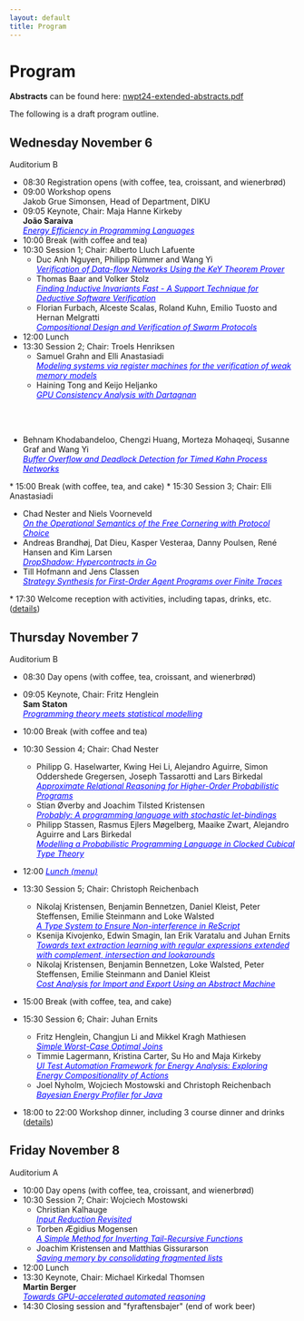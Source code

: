 ```yaml
---
layout: default
title: Program
---
```


# Program

<p>
<strong>Abstracts</strong> can be found here: <a href="nwpt24-extended-abstracts.pdf">nwpt24-extended-abstracts.pdf</a>
</p>

<p>
The following is a draft program outline.
</p>

## Wednesday November 6
Auditorium B

* 08:30 Registration opens (with coffee, tea, croissant, and wienerbrød)
* 09:00 Workshop opens<br>
  Jakob Grue Simonsen, Head of Department, DIKU
* 09:05 Keynote, Chair: Maja Hanne Kirkeby<br>
  <b>João Saraiva</b><br>
<span href="#" onmouseover="this.style.cursor='pointer';" onclick="toggleNext(this);" style="text-decoration: underline;color: blue;" >_Energy Efficiency in Programming Languages_</span>
  <span style="display: none;"><br>
    <b>Affiliation:</b> University of Minho and HASLab / INESC TEC, Portugal<br>
    <b>Abstract:</b> In this talk I will compare a large set of programming languages regarding their energy efficiency.  We have taken 19 solutions to well defined programming problems, expressed in (up to) 27 programming languages, from well know repositories such as the Computer Language Benchmark Game and Rosetta Code.<br>
  In our research, my group built a framework to automatically, and systematically, run, measure and compare the efficiency of such solutions. Ultimately, it is based on such comparison that we propose a serious of efficiency rankings, based on multiple criteria.<br>
  Our results show interesting findings, such as, slower/faster languages consuming less/more energy, and how memory usage influences energy consumption. We also show how to use our results to provide software engineers support to decide which language to use when energy efficiency is a concern.<br>
  In this talk I will also  present our most recent results on leveraging power caps to save energy consumption across programming languages.<br>
    <b>Biography:</b> João Saraiva is an Associate Professor at the Department of de Informatics, University of  Minho, Braga, Portugal, and a researcher member of HASLab/INESC TEC. He obtained a MSc degree from University do Minho in 1993 and a Ph.D. degree in Computer Science from Utrecht University in 1999. His main research contributions have been in the field of programming language design and implementation, program analysis and transformation, functional programming, and green software.  He has experience in participating and coordinating research projects in his research areas, both at national level with projects funded by FCT (projects: PURe, IVY, AMADEUS, CROSS, SSaaPP, AutoSeer, FATBIT, and GreenSwLab) and at international level with projects funded by EPSRC (UK), FLAD/NSF (USA) and by the European Union.<br>
  João Saraiva is one of the founders of the successful series of summer schools on Generative and Transformational Techniques in Software Engineering (GTTSE), which he co-organized in 2005, 2007, 2009, 2011, and 2015 (volumes 4143, 5235, 6491, 7680 and 10223 of LNCS - Tutorial by Springer-Verlag) in Braga. He was the organizing chair of ETAPS'07, The European Joint Conferences on Theory and Practice of Software, organized in Braga in 2007, and the worksho co-chair of ICSE'24 held in Lisbon.<br><br>
  </span>
* 10:00 Break (with coffee and tea)
* 10:30 Session 1; Chair: Alberto Lluch Lafuente
  <ul>
    <li>Duc Anh Nguyen, Philipp Rümmer and Wang Yi<br>
      <span href="#" onmouseover="this.style.cursor='pointer';" onclick="toggleNext(this);" style="text-decoration: underline;color: blue;" ><i>Verification of Data-flow Networks Using the KeY Theorem Prover</i></span>
      <span style="display: none;"><br>
        <b>Résumé:</b> We present a contract-based method to verify the functional correctness of data-flow networks modeled in MIMOS, a toolchain currently developed in Uppsala. We specify the functional correctness of a network using local contracts annotated on the network components, and global contracts on the inputs and outputs of the network. By utilizing the functional determinism of the model, we can construct a sequential program that is functionally equivalent to the original network. The KeY theorem prover then takes the sequential program with the contracts and checks whether the network conforms to the provided contracts.<br><br>
      </span>
    </li>
    <li>Thomas Baar and Volker Stolz<br>
      <span href="#" onmouseover="this.style.cursor='pointer';" onclick="toggleNext(this);" style="text-decoration: underline;color: blue;" ><i>Finding Inductive Invariants Fast - A Support Technique for Deductive Software Verification</i></span>
      <span style="display: none;"><br>
        <b>Résumé:</b> We consider the case of formally verifying the implementation of a function being correct with respect to an annotated contract consisting of pre-/post-condition. When using tools like KeY or Verifast, the most challenging task for the user is to provide the right code annotations allowing the verification tool to verify the correctness of the function’s implementation automatically.<br><br>
      </span>
    </li>
    <li>Florian Furbach, Alceste Scalas, Roland Kuhn, Emilio Tuosto and Hernan Melgratti<br>
      <span href="#" onmouseover="this.style.cursor='pointer';" onclick="toggleNext(this);" style="text-decoration: underline;color: blue;" ><i>Compositional Design and Verification of Swarm Protocols</i></span>
      <span style="display: none;"><br>
        <b>Résumé:</b> Swarm protocols are a recently introduced formalism for specifying and verifying the intended behaviour of a distributed ensemble of agents, used e.g. for factory automation. Unfortunately, existing design and verification techniques for swarm protocols are not compositional. We explain the problem and present our ongoing work that addresses it.<br><br>
      </span>
    </li>
  </ul>
* 12:00 Lunch
* 13:30 Session 2; Chair: Troels Henriksen
  <ul>
    <li>Samuel Grahn and Elli Anastasiadi<br>
      <span href="#" onmouseover="this.style.cursor='pointer';" onclick="toggleNext(this);" style="text-decoration: underline;color: blue;"><i>Modeling systems via register machines for the verification of weak memory models</i></span>
      <span style="display: none;"><br>
        <b>Résumé:</b> Register machines can be verified against weak memory models that might be undecidable in the general case. Here we demonstrate how to model system features via register machines so that we enable their verification.<br><br>
      </span>
    </li>
    <li>Haining Tong and Keijo Heljanko<br>
      <span href="#" onmouseover="this.style.cursor='pointer';" onclick="toggleNext(this);" style="text-decoration: underline;color: blue;"><i>GPU Consistency Analysis with Dartagnan</i></span>
      <span style="display: none;"><br>
        <b>Résumé:</b> In recent years, significant efforts have been made to formalize GPU consistency models. These models specify how concurrent programs behave on GPU hardware and thus help users write programs that are free of concurrency bugs. Some of the efforts have introduced prototype tools to assist researchers and developers in analyzing the correctness of GPU programs with respect to these models. However, these tools are typically tightly coupled with a specific model, making it difficult to compare consistency features between different models. Additionally, since these tools are typically built on top of the Alloy framework, they are limited to straight-line code in pseudo-assembly without control flow instructions and struggle with scalability, particularly for programs with more than a few instructions.<br>
        In this abstract, we primarily discuss our previous work on integrating support for the Nvidia PTX and Khronos Vulkan consistency models into Dartagnan, an open-source Bounded Model Checking (BMC) tool designed to check state reachability under specific memory models. The technical details of the approach will be published in an accepted manuscript to ASPLOS2024, and here we mainly outline the overall approach taken in that paper. The process involves formalizing GPU consistency models in the domain-specific language .cat, extending it with GPU-specific features, enhancing our Dartagnan to support the GPU consistency models, and implementing new front-ends for both pseudo-assembly syntax and a subset of real Spirv assembly. Additionally, we present a bug discovered in the original Vulkan consistency model.
<br><br>
      </span>
    </li>
    <li>Behnam Khodabandeloo, Chengzi Huang, Morteza Mohaqeqi, Susanne Graf and Wang Yi<br>
      <span href="#" onmouseover="this.style.cursor='pointer';" onclick="toggleNext(this);" style="text-decoration: underline;color: blue;"><i>Buffer Overflow and Deadlock Detection for Timed Kahn Process Networks</i></span>
      <span style="display: none;"><br>
        <b>Résumé:</b> We show that worst-case optimal joins, also for cyclic joins, are easy to program using basic programming techniques. They only require straightforward dictionaries, iterating over the smallest set when intersecting multiple sets and nested iteration over the variables in a join query in any order. We sketch a proof of worst-case optimality by amortization, where the execution cost is allocated to the generated output, but of padded input. We point out that modern database systems (still) generate asymptotically inferior code on cyclic joins.<br><br>
      </span>
    </li>
  </ul>
* 15:00 Break (with coffee, tea, and cake)
* 15:30 Session 3; Chair: Elli Anastasiadi
  <ul>
    <li>Chad Nester and Niels Voorneveld<br>
      <span href="#" onmouseover="this.style.cursor='pointer';" onclick="toggleNext(this);" style="text-decoration: underline;color: blue;"><i>On the Operational Semantics of the Free Cornering with Protocol Choice</i></span>
      <span style="display: none;"><br>
        <b>Résumé:</b> This work concerns the dynamics (operational semantics) of the free cornering with protocol choice of a monoidal category. The free cornering construction provides a double categorical notion of program interaction, but presently exists only as a formal semantics. Our project is to work backwards from this formal semantics to obtain a simple interactive programming language. Our first step is to orient some of the equations of the free cornering with protocol choice to obtain a rewriting system, by which interactive programs may be evaluated. In this extended abstract we summarize our progress towards this goal.<br><br>
      </span>
    </li>
    <li>Andreas Brandhøj, Dat Dieu, Kasper Vesteraa, Danny Poulsen, René Hansen and Kim Larsen<br>
      <span href="#" onmouseover="this.style.cursor='pointer';" onclick="toggleNext(this);" style="text-decoration: underline;color: blue;"><i>DropShadow: Hypercontracts in Go</i></span>
      <span style="display: none;"><br>
        <b>Résumé:</b> Go is widely used programming language for embedded devices, systems programming, cloud, and network services. While Go provides testing tools such as property-based testing and fuzzing, many systems require more thorough testing than what is currently supported. To bridge this gap, we introduce DropShadow, a novel tool that enables the testing of hypercontracts in Go which enables properties such as non-interference to be expressed. DropShadow automatically instruments the program under test and generates tests. Experimental results showing promising benefits, though challenges remain, such as contract complexity and performance overhead.<br><br>
      </span>
    </li>
    <li>Till Hofmann and Jens Classen<br>
      <span href="#" onmouseover="this.style.cursor='pointer';" onclick="toggleNext(this);" style="text-decoration: underline;color: blue;"><i>Strategy Synthesis for First-Order Agent Programs over Finite Traces</i></span>
      <span style="display: none;"><br>
        <b>Résumé:</b> In this work, we consider the task of synthesizing an execution strategy for an agent from a high-level description of the initial state of the world, the actions at the agent's disposal, a control program, and a temporal goal. In particular, we look at the more realistic (and more challenging) case of infinite-state systems with unbounded object domains, obtained from the usage of specification formalisms with first-order expressiveness, as well as exogenous events, triggered by the non-deterministic environment. More specifically, we use the agent programming language Golog, which is based on the situation calculus, a first-order logic formalism for reasoning about change. Here, a situation calculus action theory (perhaps incompletely) describes the initial state of the world, together with the preconditions and effects of primitive actions at the agent's disposal, while Golog programs then combine primitive actions into more complex behaviours using sequence, iteration, non-deterministic branching, and concurrency. Some of the non-deterministic choices in the program are under the control of the environment, which makes the program realization a synthesis problem. The synthesis task is to determine an execution strategy that executes the program successfully while satisfying the temporal goal, independent of the environment's choices.<br><br>
      </span>
    </li>
  </ul>
* 17:30 Welcome reception with activities, including tapas, drinks, etc. (<a href="venue.html#welcome-reception">details</a>)


## Thursday November 7
Auditorium B

* 08:30 Day opens (with coffee, tea, croissant, and wienerbrød)
* 09:05 Keynote, Chair: Fritz Henglein<br>
  <b>Sam Staton</b><br>
  <span href="#" onmouseover="this.style.cursor='pointer';" onclick="toggleNext(this);" style="text-decoration: underline;color: blue;" >_Programming theory meets statistical modelling_</span>
  <span style="display: none;"><br>
    <b>Affiliation:</b> University of Oxford, UK<br>
    <b>Abstract:</b> I will discuss the idea that concepts from programming theory have a role to play in statistical modelling. Indeed they are already playing this role to some extent, but in different guises. These concepts include abstract types and lazy data structures, as well as more theoretical ideas such as effect gradings, monoidal indeterminates and sheaf categories. So I will present some opportunities for using programming theory to inform and formalize the abstract structure of statistics and probability, including some recent and ongoing results from myself and collaborators. I won't assume much familiarity.<br>
    <b>Biography:</b> Sam is a professor of Computer Science in Oxford. He has previously worked in Nijmegen, Paris and Cambridge. The talk will be based on work funded by the ERC grant "BLAST: Better Languages for Statistics" and the ARIA Project "Employing categorical probability towards safe AI".<br><br>
  </span>
* 10:00 Break (with coffee and tea)
* 10:30 Session 4; Chair: Chad Nester
  <ul>
    <li>Philipp G. Haselwarter, Kwing Hei Li, Alejandro Aguirre, Simon Oddershede Gregersen, Joseph Tassarotti and Lars Birkedal<br>
      <span href="#" onmouseover="this.style.cursor='pointer';" onclick="toggleNext(this);" style="text-decoration: underline;color: blue;"><i>Approximate Relational Reasoning for Higher-Order Probabilistic Programs</i></span>
      <span style="display: none;"><br>
        <b>Résumé:</b> Properties such as provable security and correctness for randomized programs are naturally expressed relationally as approximate equivalences. As a result, a number of relational program logics have been developed to reason about such approximate equivalences of probabilistic programs. However, existing approximate relational logics are mostly restricted to first-order programs without general state.<br>
        In this paper we develop Approxis, a higher-order approximate relational separation logic for reasoning about approximate equivalence of programs written in an expressive ML-like language with discrete probabilistic sampling, higher-order functions, and higher-order state. The Approxis logic recasts the concept of error credits in the relational setting to reason about relational approximation, which allows for expressive notions of modularity and composition, a range of new approximate relational rules, and an internalization of a standard limiting argument for showing exact probabilistic equivalences by approximation. We also use Approxis to develop a logical relation model that quantifies over error credits, which can be used to prove exact contextual equivalence. We demonstrate the flexibility of our approach on a range of examples, including the PRP/PRF switching lemma, IND$-CPA security of an encryption scheme, and a collection of rejection samplers. All of the results have been mechanized in the Coq proof assistant and the Iris separation logic framework.<br><br>
      </span>
    </li>
    <li>Stian Øverby and Joachim Tilsted Kristensen<br>
      <span href="#" onmouseover="this.style.cursor='pointer';" onclick="toggleNext(this);" style="text-decoration: underline;color: blue;"><i>Probably: A programming language with stochastic let-bindings</i></span>
      <span style="display: none;"><br>
        <b>Résumé:</b> Probabilistic programming languages can be used for specifying experiments as computer programs. We address the problem of computing the underlying probability distribution of a small toy programming language with stochastic let bindings. Our main contribution is to equip the language with probability distribution in both terms and type system, so that we can reason about probabilistic computations.<br><br>
      </span>
    </li>
    <li>Philipp Stassen, Rasmus Ejlers Møgelberg, Maaike Zwart, Alejandro Aguirre and Lars Birkedal<br>
      <span href="#" onmouseover="this.style.cursor='pointer';" onclick="toggleNext(this);" style="text-decoration: underline;color: blue;"><i>Modelling a Probabilistic Programming Language in Clocked Cubical Type Theory</i></span>
      <span style="display: none;"><br>
        <b>Résumé:</b> We show how to use a metalanguage with guarded recursion to construct both denotational and operational semantics for a programming language combining recursive types and finite probabilistic choice. We construct a relation between the two and show that it is adequate for reasoning about contextual equivalence. Examples include the encoding of a fair coin from an unfair one, and the equivalence of two random walks.<br><br>
      </span>
    </li>
  </ul>
* 12:00 <span href="#" onmouseover="this.style.cursor='pointer';" onclick="toggleNext(this);" style="text-decoration: underline;color: blue;"><i>Lunch (menu)</i></span>
      <span style="display: none;"><br>
        Brun love with roasted vegetables, roasted chickpeas.<br>
        Served with pickled beetroot, roasted onions. and parsly.<br><br>
      </span>

* 13:30 Session 5; Chair: Christoph Reichenbach
  <ul>
    <li>Nikolaj Kristensen, Benjamin Bennetzen, Daniel Kleist, Peter Steffensen, Emilie Steinmann and Loke Walsted<br>
      <span href="#" onmouseover="this.style.cursor='pointer';" onclick="toggleNext(this);" style="text-decoration: underline;color: blue;"><i>A Type System to Ensure Non-interference in ReScript</i></span>
      <span style="display: none;"><br>
        <b>Résumé:</b> Protecting confidential data from leaking is a critical challenge in computer systems, particularly given the growing number of observers on the internet. Therefore, limiting information flow using robust security policies becomes increasingly vital. We focus on the non-interference policy, where the goal is to ensure that confidential data can not impact public data. This paper presents a type system, for a subset of the ReScript syntax, designed to enforce noninterference. We conclude with a proof of soundness for the type system, demonstrating that if an expression is type-able, it is inherently non-interferent. In addition, we provide a brief overview of a type checker that implements the previously mentioned type system.<br><br>
      </span>
    </li>
    <li>Ksenija Kivojenko, Edwin Smagin, Ian Erik Varatalu and Juhan Ernits<br>
      <span href="#" onmouseover="this.style.cursor='pointer';" onclick="toggleNext(this);" style="text-decoration: underline;color: blue;"><i>Towards text extraction learning with regular expressions extended with complement, intersection and lookarounds</i></span>
      <span style="display: none;"><br>
        <b>Résumé:</b> Algorithmic regular expression learning can be divided into 2 categories: 1) positive and negative examples based match existence search; 2) (context aware) substring extraction.<br>
        While the first has received most attention in the literature, the second provides very efficient algorithmic tools for text extraction. We present a heuristic search based context aware substring extraction learning tool that is based on a regular expression engine extended with intersection, complement and lookarounds, that produces results that supercede those available in the literature. The approach allows us to learn regular expressions for text extraction for performing tasks some of which are similar to those achieved by BERT deep learning models, with speeds up to 1 GB/s on a single CPU thread.<br><br>
      </span>
    </li>
    <li>Nikolaj Kristensen, Benjamin Bennetzen, Loke Walsted, Peter Steffensen, Emilie Steinmann and Daniel Kleist<br>
      <span href="#" onmouseover="this.style.cursor='pointer';" onclick="toggleNext(this);" style="text-decoration: underline;color: blue;"><i>Cost Analysis for Import and Export Using an Abstract Machine</i></span>
      <span style="display: none;"><br>
        <b>Résumé:</b> This paper presents the syntax and reduction rules for an abstract machine based on the JavaScript XML language. We incorporate the notion of cost into our reduction rules, and create a type system that over-approximate this cost. This over-approximation results in an equation that may contain unknowns originating from while loops. We conclude with a formal proof of soundness of the type system for our abstract machine, demonstrating that it over-approximates the cost of any terminating program. An implementation of the type system, constraint gathering, and the abstract machine is also presented.<br><br>
      </span>
    </li>
  </ul>
* 15:00 Break (with coffee, tea, and cake)
* 15:30 Session 6; Chair: Juhan Ernits
  <ul>
    <li>Fritz Henglein, Changjun Li and Mikkel Kragh Mathiesen<br>
      <span href="#" onmouseover="this.style.cursor='pointer';" onclick="toggleNext(this);" style="text-decoration: underline;color: blue;"><i>Simple Worst-Case Optimal Joins</i></span>
      <span style="display: none;"><br>
        <b>Résumé:</b> We show that worst-case optimal joins, also for cyclic joins, are easy to program using basic programming techniques. They only require straightforward dictionaries, iterating over the smallest set when intersecting multiple sets and nested iteration over the variables in a join query in any order. We sketch a proof of worst-case optimality by amortization, where the execution cost is allocated to the generated output, but of padded input. We point out that modern database systems (still) generate asymptotically inferior code on cyclic joins.<br><br>
      </span>
    </li>
    <li>Timmie Lagermann, Kristina Carter, Su Ho and Maja Kirkeby<br>
      <span href="#" onmouseover="this.style.cursor='pointer';" onclick="toggleNext(this);" style="text-decoration: underline;color: blue;"><i>UI Test Automation Framework for Energy Analysis: Exploring Energy Compositionality of Actions</i></span>
      <span style="display: none;"><br>
        <b>Résumé:</b> UI Testing Frameworks have been suggested for evaluating the energy consumption of software. Previous research has studied how automation frameworks can increase the energy consumption from the individual actions, compared to a human produced baseline. In this study, we present the first explorations on the dependence between the individual actions. We explore the Selenium Test Framework’s actions Input, i.e., inputting text into a text field, and Click, i.e., the action of clicking a button. These initial results show that the energy consumed by the individual Framework actions are dependent, and they are order-independent.<br><br>
      </span>
    </li>
    <li>Joel Nyholm, Wojciech Mostowski and Christoph Reichenbach<br>
      <span href="#" onmouseover="this.style.cursor='pointer';" onclick="toggleNext(this);" style="text-decoration: underline;color: blue;"><i>Bayesian Energy Profiler for Java</i></span>
      <span style="display: none;"><br>
        <b>Résumé:</b> Energy efficiency is a key concern in the design of mobile software, but no less significant for understanding the environmental impact of backend software in data centers. However, understanding and improving the energy usage of even simple software systems can be challenging, and modern language run-time systems with complex, dynamic optimizations exacerbate this challenge. Consider Java: Java stores executable code in a platform-independent intermediate representation, Java bytecode, that is executed on platform-specific Java Virtual Machines (JVMs). Energy consumption of Java code thus depends not only on the dynamic behavior of the just-in-time compiler and garbage collector, but also on peculiarities of the target hardware, operating system, and JVM implementation. To understand the energy impact of some software design decision, a software engineer today would need detailed knowledge that penetrates all these abstraction layers and accounts for the peculiarities of all intended target platforms. To aid developers, we propose to offer tools that support the Static Analysis of Energy Usage in Software, that can both infer energy usage properties through scalable and explainable analysis techniques, and verify explicit developer claims via theorem-proving based verification, extending prior work on energy usage modeling to the KeY system. We split the challenge of building such tools into modeling (1) the mapping from static program structure to dynamic traces, and (2) the energy consumption of dynamic traces.<br><br>
      </span>
    </li>
  </ul>
* 18:00 to 22:00 Workshop dinner, including 3 course dinner and drinks (<a href="venue.html#workshop-dinner">details</a>)


## Friday November 8
Auditorium A

* 10:00 Day opens (with coffee, tea, croissant, and wienerbrød)
* 10:30 Session 7; Chair: Wojciech Mostowski
  <ul>
    <li>Christian Kalhauge<br>
      <span href="#" onmouseover="this.style.cursor='pointer';" onclick="toggleNext(this);" style="text-decoration: underline;color: blue;"><i>Input Reduction Revisited</i></span>
      <span style="display: none;"><br>
        <b>Résumé:</b> Given an input that crashes your program, finding a minimal working example is crucial to enable easy debugging. We refer to this as the input reduction problem. Current state of the art techniques are either syntax oriented, which means they cannot do interesting transformations, or they are very painstakingly written to fit a specific input type. In this series of work we present a novel technique, we call Reduction Trees. It is a technique that allows the user to map out all possible sub-inputs of an input in an ordered binary tree. Theoretically, this technique allows for fast solutions to the input reduction problem, while being flexible enough to enable transformations. However, it has one big flaw: the trees had to be specified lazily because otherwise they were too big to fit in memory. This made them hard to encode in non-lazy languages. During last years talk on Input Reduction, many great questions were asked. The best, by far, was "Is it possible to write your reductions in a language like Python?" The answer turns out to be yes! and to great effect. Given a relatively modest implementation effort we are able to produce reduction results equivalent to the state of the art in a fraction of the time.<br><br>
      </span>
    </li>
    <li>Torben Ægidius Mogensen<br>
      <span href="#" onmouseover="this.style.cursor='pointer';" onclick="toggleNext(this);" style="text-decoration: underline;color: blue;"><i>A Simple Method for Inverting Tail-Recursive Functions</i></span>
      <span style="display: none;"><br>
        <b>Résumé:</b> Program inversion and reversible programming languages have long been studied. For functional programming languages, tail-recursive functions are an issue, as they are most often not reversible on their own, but only in specific calling contexts. Several solutions to this have been proposed, but they are usually either quite complex or limited to special cases (or both). We present a simple method for inverting functions in a subset of Haskell, and show that this can not handle tail recursion. We then propose a solution to this that involves a temporary rewrite of calls to tail-recursive functions to a functional iterative form, inverting this, and then rewrite back into a tail-recursive form. The method is an extension of earlier work about semi-inversion of guarded equations, but removes the limitation that the earlier method required tail-recursive functions to have exactly one non-recursive base case. We then extend the subset of Haskell that the method can handle, though it is still nowhere near full Haskell.<br><br>
      </span>
    </li>
    <li>Joachim Kristensen and Matthias Gissurarson<br>
      <span href="#" onmouseover="this.style.cursor='pointer';" onclick="toggleNext(this);" style="text-decoration: underline;color: blue;"><i>Saving memory by consolidating fragmented lists</i></span>
      <span style="display: none;"><br>
        <b>Résumé:</b> Classic texts on algorithms and data structures, such as CLRS,focus on the imperative programming paradigm, which favours ephemeralstructures and destructive operations.--Other programming paradigms such as the functional paradigm, does not enjoysuch a rich literature, and it remains challenging to design space efficientpersistent data structures that perform as well as their ephemeralcounterparts.<br>
        In this paper, we present a fragmented representation of lists that achievesconstant time and space complexity for append operations and linear time fortraversal in Haskell. This structure is particularly effective inapplications like sorting, where an efficient implementation of append isessential.--The technique used to develop the structure, generalises to monoidalcontexts in which the result of the computation is an appendable structure,which is only traversed once.<br><br>
      </span>
    </li>
  </ul>
* 12:00 Lunch
* 13:30 Keynote, Chair: Michael Kirkedal Thomsen<br>
  <b>Martin Berger</b><br>
  <span href="#" onmouseover="this.style.cursor='pointer';" onclick="toggleNext(this);" style="text-decoration: underline;color: blue;" >_Towards GPU-accelerated automated reasoning_</span>
  <span style="display: none;"><br>
    <b>Affiliation:</b>University of Sussex & Montanarius Ltd<br>
    <b>Abstract:</b> Graphics Processing Units (GPUs) are the work-horses of high-performance computing. The acceleration they provide to applications compatible with their programming paradigm can surpass CPU performance by several orders of magnitude, as notably evidenced by the advancements in deep learning. A significant spectrum of applications, especially within automated reasoning—like SAT/SMT solvers—has yet to reap the benefits of GPU acceleration.  In this talk we discuss recent work that successfully implemented program synthesis on GPUs and used it to accelerate learning of logical specifications from examples.  We conclude by mapping out a research programme to move more formal verification workloads to GPUs.<br>
    <b>Biography:</b> Martin Berger did his PhD in formal models for distributed systems at Imperial College. He's currently an associate professor in the Department of Informatics at the University of Sussex.  He's also working as a verification consultant for the microprocessor industry, and is one of the maintainers of the official RISC-V instruction set architecture (<a href="https://github.com/riscv/sail-riscv" target="_blank">https://github.com/riscv/sail-riscv</a>).  His research interests include: logic and verification, typing systems, process calculus, meta-programming, JIT compiler.<br><br>
  </span>
* 14:30 Closing session and "fyraftensbajer" (end of work beer)

